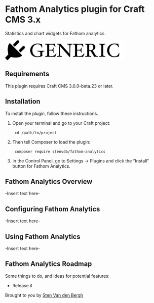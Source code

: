# Fathom Analytics plugin for Craft CMS 3.x

Statistics and chart widgets for Fathom analytics.

![Screenshot](resources/img/plugin-logo.png)

## Requirements

This plugin requires Craft CMS 3.0.0-beta.23 or later.

## Installation

To install the plugin, follow these instructions.

1. Open your terminal and go to your Craft project:

        cd /path/to/project

2. Then tell Composer to load the plugin:

        composer require stenvdb/fathom-analytics

3. In the Control Panel, go to Settings → Plugins and click the “Install” button for Fathom Analytics.

## Fathom Analytics Overview

-Insert text here-

## Configuring Fathom Analytics

-Insert text here-

## Using Fathom Analytics

-Insert text here-

## Fathom Analytics Roadmap

Some things to do, and ideas for potential features:

* Release it

Brought to you by [Sten Van den Bergh](https://stenvdb.be)
